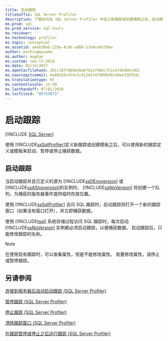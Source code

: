 ```yaml
---
title: 启动跟踪
titleSuffix: SQL Server Profiler
description: 了解如何在 SQL Server Profiler 中定义新跟踪或创建模板之后，启动跟踪并查找其数据。
ms.prod: sql
ms.prod_service: sql-tools
ms.reviewer: ''
ms.technology: profiler
ms.topic: conceptual
ms.assetid: aeeb38eb-229a-4c8b-ad66-57e9ce45fb6a
author: markingmyname
ms.author: maghan
ms.custom: seo-lt-2019
ms.date: 03/14/2017
ms.openlocfilehash: 261c18ff809bd8a6fb1a7960c753c6fd64bbc462
ms.sourcegitcommit: da88320c474c1c9124574f90d549c50ee3387b4c
ms.translationtype: HT
ms.contentlocale: zh-CN
ms.lasthandoff: 07/01/2020
ms.locfileid: "85753673"
---
```

# <a name="start-a-trace"></a>启动跟踪

 [!INCLUDE [SQL Server](../../includes/applies-to-version/sqlserver.md)]

使用 [!INCLUDE[ssSqlProfiler](../../includes/sssqlprofiler-md.md)]定义新跟踪或创建模板之后，可以使用新的跟踪定义或模板来启动、暂停或停止捕获数据。  
  
## <a name="starting-a-trace"></a>启动跟踪

当启动跟踪并且已定义的源为 [!INCLUDE[ssDEnoversion](../../includes/ssdenoversion-md.md)] 或 [!INCLUDE[ssASnoversion](../../includes/ssasnoversion-md.md)]的实例时， [!INCLUDE[ssNoVersion](../../includes/ssnoversion-md.md)] 将创建一个队列，为捕获的服务器事件提供临时存放位置。  
  
使用 [!INCLUDE[ssSqlProfiler](../../includes/sssqlprofiler-md.md)] 访问 SQL 跟踪时，启动跟踪将打开一个新的跟踪窗口（如果没有窗口打开），并立即捕获数据。  
  
使用 [!INCLUDE[tsql](../../includes/tsql-md.md)] 系统存储过程访问 SQL 跟踪时，每次启动 [!INCLUDE[ssNoVersion](../../includes/ssnoversion-md.md)] 实例都必须启动跟踪，以便捕获数据。 启动跟踪后，只能修改跟踪的名称。  
  
> [!NOTE]  
>  在使用现有跟踪时，可以查看属性，但是不能修改属性。 若要修改属性，请停止或暂停跟踪。  
  
## <a name="see-also"></a>另请参阅

[连接到服务器后自动启动跟踪 (SQL Server Profiler)](../../tools/sql-server-profiler/start-a-trace-automatically-after-connecting-to-a-server-sql-server-profiler.md)   

[暂停跟踪 (SQL Server Profiler)](../../tools/sql-server-profiler/pause-a-trace-sql-server-profiler.md)   

[停止跟踪 (SQL Server Profiler)](../../tools/sql-server-profiler/stop-a-trace-sql-server-profiler.md)   

[清除跟踪窗口 (SQL Server Profiler)](../../tools/sql-server-profiler/clear-a-trace-window-sql-server-profiler.md)   

[在跟踪暂停或停止之后运行跟踪 (SQL Server Profiler)](../../tools/sql-server-profiler/run-a-trace-after-it-has-been-paused-or-stopped-sql-server-profiler.md)